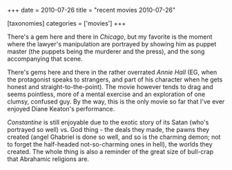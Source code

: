 +++
date = 2010-07-26
title = "recent movies 2010-07-26"

[taxonomies]
categories = ['movies']
+++

There's a gem here and there in *Chicago*, but my favorite is the
moment where the lawyer's manipulation are portrayed by showing him as
puppet master (the puppets being the murderer and the press), and the
song accompanying that scene.

There's gems here and there in the rather overrated *Annie Hall* (EG,
when the protagonist speaks to strangers, and part of his character when
he gets honest and straight-to-the-point). The movie however tends to
drag and seems pointless, more of a mental exercise and an exploration
of one clumsy, confused guy. By the way, this is the only movie so far
that I've ever enjoyed Diane Keaton's performance.

*Constantine* is still enjoyable due to the exotic story of its Satan
(who's portrayed so well) vs. God thing - the deals they made, the
pawns they created (angel Ghabriel is done so well, and so is the
charming demon; not to forget the half-headed not-so-charming ones in
hell), the worlds they created. The whole thing is also a reminder of
the great size of bull-crap that Abrahamic religions are.
